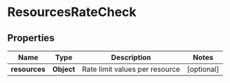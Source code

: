 
# ResourcesRateCheck

## Properties
Name | Type | Description | Notes
------------ | ------------- | ------------- | -------------
**resources** | **Object** | Rate limit values per resource |  [optional]




